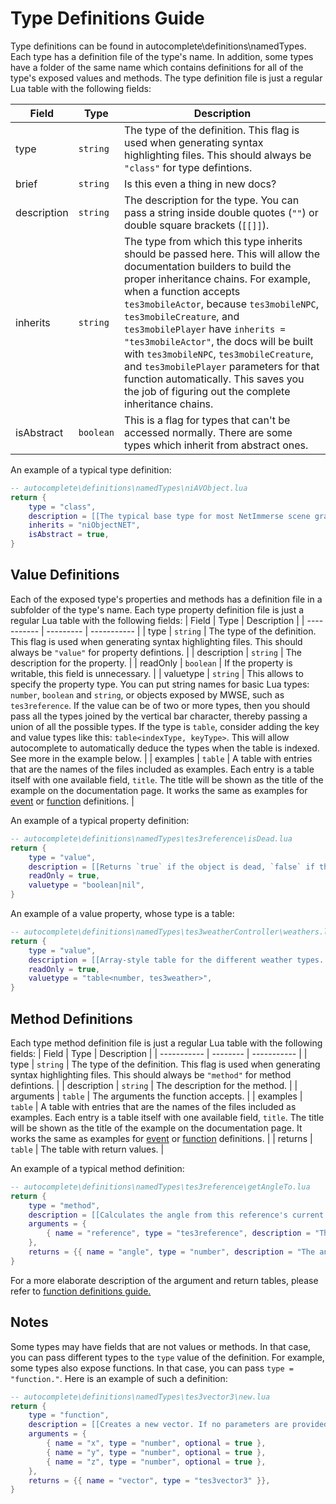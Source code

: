 # Type Definitions Guide

Type definitions can be found in autocomplete\definitions\namedTypes. Each type has a definition file of the type's name. In addition, some types have a folder of the same name which contains definitions for all of the type's exposed values and methods. The type definition file is just a regular Lua table with the following fields:

| Field       | Type      | Description |
| ----------- | --------- | ----------- |
| type        | `string`  | The type of the definition. This flag is used when generating syntax highlighting files. This should always be `"class"` for type defintions. |
| brief       | `string`  | Is this even a thing in new docs? |
| description | `string`  | The description for the type. You can pass a string inside double quotes (`""`) or double square brackets (`[[]]`). |
| inherits    | `string`  | The type from which this type inherits should be passed here. This will allow the documentation builders to build the proper inheritance chains. For example, when a function accepts `tes3mobileActor`, because `tes3mobileNPC`, `tes3mobileCreature`, and `tes3mobilePlayer` have `inherits = "tes3mobileActor"`, the docs will be built with `tes3mobileNPC`, `tes3mobileCreature`, and `tes3mobilePlayer` parameters for that function automatically. This saves you the job of figuring out the complete inheritance chains. |
| isAbstract  | `boolean` | This is a flag for types that can't be accessed normally. There are some types which inherit from abstract ones. |

An example of a typical type definition:

```lua
-- autocomplete\definitions\namedTypes\niAVObject.lua
return {
	type = "class",
	description = [[The typical base type for most NetImmerse scene graph objects.]],
	inherits = "niObjectNET",
	isAbstract = true,
}
```

## Value Definitions

Each of the exposed type's properties and methods has a definition file in a subfolder of the type's name. Each type property definition file is just a regular Lua table with the following fields:
| Field       | Type      | Description |
| ----------- | --------- | ----------- |
| type        | `string`  | The type of the definition. This flag is used when generating syntax highlighting files. This should always be `"value"` for property defintions. |
| description | `string`  | The description for the property. |
| readOnly    | `boolean` | If the property is writable, this field is unnecessary. |
| valuetype   | `string`  | This allows to specify the property type. You can put string names for basic Lua types: `number`, `boolean` and `string`, or objects exposed by MWSE, such as `tes3reference`. If the value can be of two or more types, then you should pass all the types joined by the vertical bar character, thereby passing a union of all the possible types. If the type is `table`, consider adding the key and value types like this: `table<indexType, keyType>`. This will allow autocomplete to automatically deduce the types when the table is indexed. See more in the example below. |
| examples    | `table`   | A table with entries that are the names of the files included as examples. Each entry is a table itself with one available field, `title`. The title will be shown as the title of the example on the documentation page. It works the same as examples for [event](https://github.com/MWSE/MWSE/blob/master/docs/event-definitions-guide.md) or [function](https://github.com/MWSE/MWSE/blob/master/docs/function-definitions-guide.md) definitions. |

An example of a typical property definition:

```lua
-- autocomplete\definitions\namedTypes\tes3reference\isDead.lua
return {
	type = "value",
	description = [[Returns `true` if the object is dead, `false` if they are alive, or `nil` if that couldn't be determined.]],
	readOnly = true,
	valuetype = "boolean|nil",
}
```

An example of a value property, whose type is a table:

```lua
-- autocomplete\definitions\namedTypes\tes3weatherController\weathers.lua
return {
	type = "value",
	description = [[Array-style table for the different weather types. Each object in the table is a [tes3weather](https://mwse.github.io/MWSE/types/tes3weather/). The indexes in the table correspond to the [`tes3.weather`](https://mwse.github.io/MWSE/references/weather-types/) enumeration.]],
	readOnly = true,
	valuetype = "table<number, tes3weather>",
}
```

## Method Definitions

Each type method definition file is just a regular Lua table with the following fields:
| Field       | Type     | Description |
| ----------- | -------- | ----------- |
| type        | `string` | The type of the definition. This flag is used when generating syntax highlighting files. This should always be `"method"` for method defintions. |
| description | `string` | The description for the method. |
| arguments   | `table`  | The arguments the function accepts. |
| examples    | `table`  | A table with entries that are the names of the files included as examples. Each entry is a table itself with one available field, `title`. The title will be shown as the title of the example on the documentation page. It works the same as examples for [event](https://github.com/MWSE/MWSE/blob/master/docs/event-definitions-guide.md) or [function](https://github.com/MWSE/MWSE/blob/master/docs/function-definitions-guide.md) definitions. |
| returns     | `table`  | The table with return values. |

An example of a typical method definition:

```lua
-- autocomplete\definitions\namedTypes\tes3reference\getAngleTo.lua
return {
	type = "method",
	description = [[Calculates the angle from this reference's current facing to the target reference.]],
	arguments = {
		{ name = "reference", type = "tes3reference", description = "The reference to calculate the angle to." },
	},
	returns = {{ name = "angle", type = "number", description = "The angle to the given reference." }},
}
```

For a more elaborate description of the argument and return tables, please refer to [function definitions guide.](https://github.com/MWSE/MWSE/blob/master/docs/function-definitions-guide.md)

## Notes

Some types may have fields that are not values or methods. In that case, you can pass different types to the `type` value of the definition. For example, some types also expose functions. In that case, you can pass `type = "function."`. Here is an example of such a definition:

```lua
-- autocomplete\definitions\namedTypes\tes3vector3\new.lua
return {
	type = "function",
	description = [[Creates a new vector. If no parameters are provided, an empty set will be constructed.]],
	arguments = {
		{ name = "x", type = "number", optional = true },
		{ name = "y", type = "number", optional = true },
		{ name = "z", type = "number", optional = true },
	},
	returns = {{ name = "vector", type = "tes3vector3" }},
}
```

